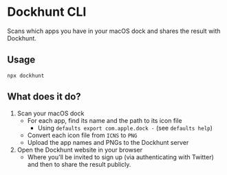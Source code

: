 # Dockhunt CLI

Scans which apps you have in your macOS dock and shares the result with
Dockhunt.

## Usage

```
npx dockhunt
```

## What does it do?
1. Scan your macOS dock
   - For each app, find its name and the path to its icon file
     - Using `defaults export com.apple.dock -` (see `defaults help`)
   - Convert each icon file from `ICNS` to `PNG`
   - Upload the app names and PNGs to the Dockhunt server
2. Open the Dockhunt website in your browser
   - Where you'll be invited to sign up (via authenticating with Twitter) and
   then to share the result publicly.
